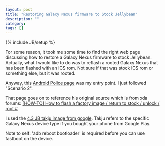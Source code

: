 ```yaml
---
layout: post
title: "Restoring Galaxy Nexus firmware to Stock Jellybean"
description: ""
category:
tags: []
---
```

{% include JB/setup %}

For some reason, it took me some time to find the right web page discussing how to restore a Galaxy Nexus firmware to stock Jellybean.
Actually, what I would like to do was to reflash a rooted Galaxy Nexus that has been flashed with an ICS rom.
Not sure if that was stock ICS rom or something else, but it was rooted.

Anyway, this [Android Police page](http://www.androidpolice.com/2013/07/26/how-to-flash-your-galaxy-nexus-takju-or-yakju-to-android-4-3-jwr66v-and-root-it-right-now/) was my entry point.
I just followed "Scenario 2".

That page goes on to reference his original source which is from xda forums: [\[HOW-TO\] How to flash a factory image / return to stock / unlock / root #](http://forum.xda-developers.com/showpost.php?p=34552123&postcount=1)

I used the [4.3 JB takju image from google](https://developers.google.com/android/nexus/images#takjujwr66y).
Takju refers to the specific Galaxy Nexus device type if you bought your phone from Google Play.


Note to self: 'adb reboot bootloader' is required before you can use fastboot on the device.



